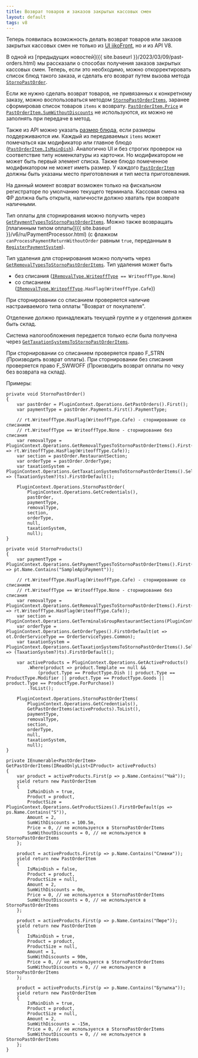 ```yaml
---
title: Возврат товаров и заказов закрытых кассовых смен
layout: default
tags: v8
---
```


Теперь появилась возможность делать возврат товаров или заказов закрытых кассовых смен не только из [UI iikoFront](https://ru.iiko.help/articles/#!iikofront-8-3/topic-38), но и из API V8.

В одной из [предыдущих новостей]({{ site.baseurl }}/2023/03/09/past-orders.html)
мы рассказали о способах получения заказов закрытых кассовых смен.
Теперь, если это необходимо, можно откорректировать список блюд такого заказа, и сделать его возврат путем вызова метода
[`StornoPastOrder`](https://iiko.github.io/front.api.sdk/v8/html/M_Resto_Front_Api_IOperationService_StornoPastOrder.htm).

Если же нужно сделать возврат товаров, не привязанных к конкретному заказу, можно воспользоваться методом
[`StornoPastOrderItems`](https://iiko.github.io/front.api.sdk/v8/html/M_Resto_Front_Api_IOperationService_StornoPastOrderItems.htm),
заранее сформировав список товаров `items` к возврату.
[`PastOrderItem.Price`](https://iiko.github.io/front.api.sdk/v8/html/P_Resto_Front_Api_Data_Orders_PastOrderItem_Price.htm) и
[`PastOrderItem.SumWithoutDiscounts`](https://iiko.github.io/front.api.sdk/v8/html/P_Resto_Front_Api_Data_Orders_PastOrderItem_SumWithoutDiscounts.htm)
не используются, их можно не заполнять при передаче в метод.

Также из API можно указать [размер блюда](https://iiko.github.io/front.api.sdk/v8/html/P_Resto_Front_Api_Data_Orders_PastOrderItem_ProductSize.htm), если размеры поддерживаются им.
Каждый из передаваемых `items` может помечаться как модификатор или главное блюдо
([`PastOrderItem.IsMainDish`](https://iiko.github.io/front.api.sdk/v8/html/P_Resto_Front_Api_Data_Orders_PastOrderItem_IsMainDish.htm)).
Аналогично UI и без строгих проверок на соответствие типу номенклатуры из карточки.
Но модификатором не может быть первый элемент списка.
Также блюдо помеченное модификатором не может иметь размер.
У каждого [`PastOrderItem`](https://iiko.github.io/front.api.sdk/v8/html/T_Resto_Front_Api_Data_Orders_PastOrderItem.htm)
должны быть указаны место приготовления и тип места приготовления.

На данный момент возврат возможен только на фискальном регистраторе по умолчанию текущего терминала.
Кассовая смена на ФР должна быть открыта, наличности должно хватать при возврате наличными.

Тип оплаты для сторнирования можно получить через
[`GetPaymentTypesToStornoPastOrderItems`](https://iiko.github.io/front.api.sdk/v8/html/M_Resto_Front_Api_IOperationService_GetPaymentTypesToStornoPastOrderItems.htm).
Можно также возвращать [плагинным типом оплаты]({{ site.baseurl }}/v6/ru/PaymentProcessor.html)
(с флажком `canProcessPaymentReturnWithoutOrder` равным `true`, переданным в
[`RegisterPaymentSystem`](https://iiko.github.io/front.api.sdk/v8/html/M_Resto_Front_Api_IOperationService_RegisterPaymentSystem.htm)).

Тип удаления для сторнирования можно получить через
[`GetRemovalTypesToStornoPastOrderItems`](https://iiko.github.io/front.api.sdk/v8/html/M_Resto_Front_Api_IOperationService_GetRemovalTypesToStornoPastOrderItems.htm).
Тип удаления может быть

- без списания
([`IRemovalType.WriteoffType`](https://iiko.github.io/front.api.sdk/v8/html/P_Resto_Front_Api_Data_Orders_IRemovalType_WriteoffType.htm)` == WriteoffType.None`)
- со списанием
([`IRemovalType.WriteoffType`](https://iiko.github.io/front.api.sdk/v8/html/P_Resto_Front_Api_Data_Orders_IRemovalType_WriteoffType.htm)`.HasFlag(WriteoffType.Cafe`))

При сторнировании со списанием проверяется наличие настраиваемого типа оплаты "Возврат от покупателя".

Отделение должно принадлежать текущей группе и у отделения должен быть склад.

Система налогообложения передается только если была получена через
[`GetTaxationSystemsToStornoPastOrderItems`](https://iiko.github.io/front.api.sdk/v8/html/M_Resto_Front_Api_IOperationService_GetTaxationSystemsToStornoPastOrderItems.htm).

При сторнировании со списанием проверяется право F_STRN (Производить возврат оплаты).
При сторнировании без списания проверяется право F_SWWOFF (Производить возврат оплаты по чеку без возврата на склад).

Примеры:
```
private void StornoPastOrder()
{
    var pastOrder = PluginContext.Operations.GetPastOrders().First();
    var paymentType = pastOrder.Payments.First().PaymentType;

    // rt.WriteoffType.HasFlag(WriteoffType.Cafe) - сторнирование со списанием
    // rt.WriteoffType == WriteoffType.None - сторнирование без списания
    var removalType = PluginContext.Operations.GetRemovalTypesToStornoPastOrderItems().First(rt => rt.WriteoffType.HasFlag(WriteoffType.Cafe));
    var section = pastOrder.RestaurantSection;
    var orderType = pastOrder.OrderType;
    var taxationSystem = PluginContext.Operations.GetTaxationSystemsToStornoPastOrderItems().Select(ts => (TaxationSystem?)ts).FirstOrDefault();

    PluginContext.Operations.StornoPastOrder(
        PluginContext.Operations.GetCredentials(),
        pastOrder,
        paymentType,
        removalType,
        section,
        orderType,
        null,
        taxationSystem,
        null);
}

private void StornoProducts()
{
    var paymentType = PluginContext.Operations.GetPaymentTypesToStornoPastOrderItems().First(pt => pt.Name.Contains("SampleApiPayment"));

    // rt.WriteoffType.HasFlag(WriteoffType.Cafe) - сторнирование со списанием
    // rt.WriteoffType == WriteoffType.None - сторнирование без списания
    var removalType = PluginContext.Operations.GetRemovalTypesToStornoPastOrderItems().First(rt => rt.WriteoffType.HasFlag(WriteoffType.Cafe));
    var section = PluginContext.Operations.GetTerminalsGroupRestaurantSections(PluginContext.Operations.GetHostTerminalsGroup()).First();
    var orderType = PluginContext.Operations.GetOrderTypes().FirstOrDefault(ot => ot.OrderServiceType == OrderServiceTypes.Common);
    var taxationSystem = PluginContext.Operations.GetTaxationSystemsToStornoPastOrderItems().Select(ts => (TaxationSystem?)ts).FirstOrDefault();

    var activeProducts = PluginContext.Operations.GetActiveProducts()
        .Where(product => product.Template == null &&
            (product.Type == ProductType.Dish || product.Type == ProductType.Modifier || product.Type == ProductType.Goods || product.Type == ProductType.ForPurchase))
        .ToList();

    PluginContext.Operations.StornoPastOrderItems(
        PluginContext.Operations.GetCredentials(),
        GetPastOrderItems(activeProducts).ToList(),
        paymentType,
        removalType,
        section,
        orderType,
        null,
        taxationSystem,
        null);
}

private IEnumerable<PastOrderItem> GetPastOrderItems(IReadOnlyList<IProduct> activeProducts)
{
    var product = activeProducts.First(p => p.Name.Contains("Чай"));
    yield return new PastOrderItem
    {
        IsMainDish = true,
        Product = product,
        ProductSize = PluginContext.Operations.GetProductSizes().FirstOrDefault(ps => ps.Name.Contains("S")),
        Amount = 2,
        SumWithDiscounts = 100.5m,
        Price = 0, // не используется в StornoPastOrderItems
        SumWithoutDiscounts = 0, // не используется в StornoPastOrderItems
    };

    product = activeProducts.First(p => p.Name.Contains("Сливки"));
    yield return new PastOrderItem
    {
        IsMainDish = false,
        Product = product,
        ProductSize = null,
        Amount = 2,
        SumWithDiscounts = 0m,
        Price = 0, // не используется в StornoPastOrderItems
        SumWithoutDiscounts = 0, // не используется в StornoPastOrderItems
    };

    product = activeProducts.First(p => p.Name.Contains("Пюре"));
    yield return new PastOrderItem
    {
        IsMainDish = true,
        Product = product,
        ProductSize = null,
        Amount = 1,
        SumWithDiscounts = 90m,
        Price = 0, // не используется в StornoPastOrderItems
        SumWithoutDiscounts = 0, // не используется в StornoPastOrderItems
    };

    product = activeProducts.First(p => p.Name.Contains("Бутылка"));
    yield return new PastOrderItem
    {
        IsMainDish = true,
        Product = product,
        ProductSize = null,
        Amount = 2,
        SumWithDiscounts = -15m,
        Price = 0, // не используется в StornoPastOrderItems
        SumWithoutDiscounts = 0, // не используется в StornoPastOrderItems
    };
}
```